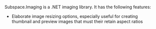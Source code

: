 Subspace.Imaging is a .NET imaging library. It has the following features:

* Elaborate image resizing options, especially useful for creating thumbnail and preview images that must their retain aspect ratios
